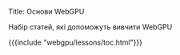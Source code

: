 Title: Основи WebGPU

Набір статей, які допоможуть вивчити WebGPU

{{{include "webgpu/lessons/toc.html"}}}

<!--

{{{table_of_contents}}}

-->


